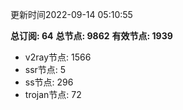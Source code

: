 更新时间2022-09-14 05:10:55

**总订阅: 64**
**总节点: 9862**
**有效节点: 1939**
- v2ray节点: 1566
- ssr节点: 5
- ss节点: 296
- trojan节点: 72
